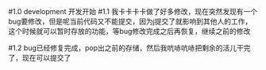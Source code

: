 #1.0
development 开发开始
#1.1
我卡卡卡卡做了好多修改，现在突然发现有一个bug要修改，但是呢当前代码又不能提交，因为j提交了就影响到其他人的工作，
这个时候就可以暂时存放的功能，等bug修改完成之后再恢复，继续之前的修改

#1.2
bug已经修复完成，pop出之前的存储，然后我吭哧吭哧把剩余的活儿干完了，现在可以提交了

